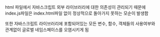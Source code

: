   html 파일에서 자바스크립트 외부 라이브러리에 대한 의존성이 관리되기 때문에 index.js파일은 
index.html파일 없이 정상적으로 돌아가지 못하는 모순이 발생함

또한 자바스크립트 라이브러리에 포함되어있는 모든 변수, 함수, 객체들의 사용여부와 관계없이 글로벌 네임스페이스를
오염시키게 됨